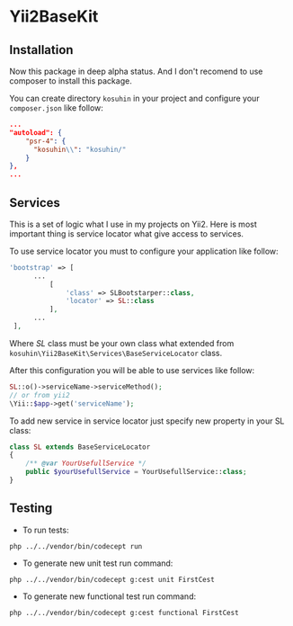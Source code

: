 # Yii2BaseKit


Installation
---

Now this package in deep alpha status. And I don't recomend to use composer to install this
package.

You can create directory `kosuhin` in your project and configure
your `composer.json` like follow:
```json
...
"autoload": {
    "psr-4": {
      "kosuhin\\": "kosuhin/"
    }
},
...
```


Services
---
This is a set of logic what I use in my projects on Yii2.
Here is most important thing is service locator what give 
access to services.

To use service locator you must to configure your application like follow:
```php
'bootstrap' => [
      ...
          [
              'class' => SLBootstarper::class,
              'locator' => SL::class
          ],
      ...
 ],
```

Where _SL_ class must be your own class what extended from `kosuhin\Yii2BaseKit\Services\BaseServiceLocator`
class.

After this configuration you will be able to use services like follow:
```php
SL::o()->serviceName->serviceMethod();
// or from yii2
\Yii::$app->get('serviceName');
```

To add new service in service locator just specify new
property in your SL class:
```php
class SL extends BaseServiceLocator
{
    /** @var YourUsefullService */
    public $yourUsefullService = YourUsefullService::class;
}
```

Testing
---
- To run tests:
```shell
php ../../vendor/bin/codecept run
```
- To generate new unit test run command:
```shell
php ../../vendor/bin/codecept g:cest unit FirstCest
```
- To generate new functional test run command:
```shell
php ../../vendor/bin/codecept g:cest functional FirstCest
```